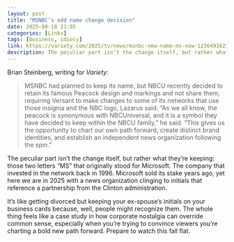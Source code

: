 ```yaml
---
layout: post
title: "MSNBC’s odd name change decision"
date: 2025-08-18 21:05
categories: [Links]
tags: [business, idiocy]
link: https://variety.com/2025/tv/news/msnbc-new-name-ms-now-1236491621/
description: The peculiar part isn’t the change itself, but rather what they’re keeping: those two letters “MS” that originally stood for Microsoft.
---
```


Brian Steinberg, writing for *Variety*:

>MSNBC had planned to keep its name, but NBCU recently decided to retain its famous Peacock design and markings and not share them, requiring Versant to make changes to some of its networks that use those insignia and the NBC logo, Lazarus said. “As we all know, the peacock is synonymous with NBCUniversal, and it is a symbol they have decided to keep within the NBCU family,” he said. “This gives us the opportunity to chart our own path forward, create distinct brand identities, and establish an independent news organization following the spin.”

The peculiar part isn’t the change itself, but rather what they’re keeping: those two letters “MS” that originally stood for Microsoft. The company that invested in the network back in 1996. Microsoft sold its stake years ago, yet here we are in 2025 with a news organization clinging to initials that reference a partnership from the Clinton administration.

It’s like getting divorced but keeping your ex-spouse’s initials on your business cards because, well, people might recognize them. The whole thing feels like a case study in how corporate nostalgia can override common sense, especially when you’re trying to convince viewers you’re charting a bold new path forward. Prepare to watch this fall flat.
